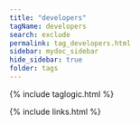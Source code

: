 ```yaml
---
title: "developers"
tagName: developers
search: exclude
permalink: tag_developers.html
sidebar: mydoc_sidebar
hide_sidebar: true
folder: tags
---
```


{% include taglogic.html %}

{% include links.html %}
